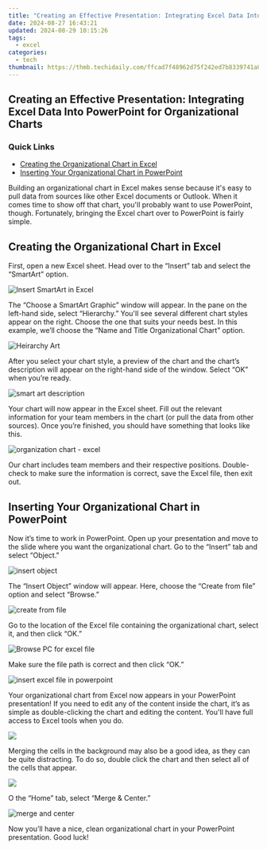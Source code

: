 ```yaml
---
title: "Creating an Effective Presentation: Integrating Excel Data Into PowerPoint for Organizational Charts"
date: 2024-08-27 16:43:21
updated: 2024-08-29 10:15:26
tags:
  - excel
categories:
  - tech
thumbnail: https://thmb.techidaily.com/ffcad7f48962d75f242ed7b8339741a057dbb535926e2709bec686a6dd167dd4.jpg
---
```


## Creating an Effective Presentation: Integrating Excel Data Into PowerPoint for Organizational Charts

### Quick Links

* [Creating the Organizational Chart in Excel](https://techidaily.com/how-to-perform-hard-reset-on-oppo-a1x-5g-drfone-by-drfone-reset-android-reset-android/)
* [Inserting Your Organizational Chart in PowerPoint](https://android-pokemon-go.techidaily.com/in-2024-planning-to-use-a-pokemon-go-joystick-on-itel-a60s-drfone-by-drfone-virtual-android/)

 Building an organizational chart in Excel makes sense because it's easy to pull data from sources like other Excel documents or Outlook. When it comes time to show off that chart, you'll probably want to use PowerPoint, though. Fortunately, bringing the Excel chart over to PowerPoint is fairly simple.

##  Creating the Organizational Chart in Excel

 First, open a new Excel sheet. Head over to the “Insert” tab and select the “SmartArt” option.

![Insert SmartArt in Excel](https://static1.howtogeekimages.com/wordpress/wp-content/uploads/2019/01/Insert-SmartArt-in-Excel.png) 

 The “Choose a SmartArt Graphic” window will appear. In the pane on the left-hand side, select “Hierarchy.” You'll see several different chart styles appear on the right. Choose the one that suits your needs best. In this example, we’ll choose the “Name and Title Organizational Chart” option.

![Heirarchy Art](https://static1.howtogeekimages.com/wordpress/wp-content/uploads/2019/01/Heirarchy-Art.png) 

 After you select your chart style, a preview of the chart and the chart’s description will appear on the right-hand side of the window. Select “OK” when you’re ready.

![smart art description](https://static1.howtogeekimages.com/wordpress/wp-content/uploads/2019/01/smart-art-description.png) 

 Your chart will now appear in the Excel sheet. Fill out the relevant information for your team members in the chart (or pull the data from other sources). Once you’re finished, you should have something that looks like this.

![organization chart - excel](https://static1.howtogeekimages.com/wordpress/wp-content/uploads/2019/01/organization-chart-excel.png) 

 Our chart includes team members and their respective positions. Double-check to make sure the information is correct, save the Excel file, then exit out.

##  Inserting Your Organizational Chart in PowerPoint

 Now it’s time to work in PowerPoint. Open up your presentation and move to the slide where you want the organizational chart. Go to the “Insert” tab and select “Object."

![insert object](https://static1.howtogeekimages.com/wordpress/wp-content/uploads/2019/01/insert-object.png) 

 The “Insert Object” window will appear. Here, choose the “Create from file” option and select “Browse.”

![create from file](https://static1.howtogeekimages.com/wordpress/wp-content/uploads/2019/01/create-from-file.png) 

 Go to the location of the Excel file containing the organizational chart, select it, and then click “OK.”

![Browse PC for excel file](https://static1.howtogeekimages.com/wordpress/wp-content/uploads/2019/01/Browse-PC-for-excel-file.png) 

 Make sure the file path is correct and then click “OK.”

![insert excel file in powerpoint](https://static1.howtogeekimages.com/wordpress/wp-content/uploads/2019/01/insert-excel-file-in-powerpoint.png) 

 Your organizational chart from Excel now appears in your PowerPoint presentation! If you need to edit any of the content inside the chart, it’s as simple as double-clicking the chart and editing the content. You'll have full access to Excel tools when you do.

![](https://static1.howtogeekimages.com/wordpress/wp-content/uploads/2019/01/Gif-1.gif) 

 Merging the cells in the background may also be a good idea, as they can be quite distracting. To do so, double click the chart and then select all of the cells that appear.

![](https://static1.howtogeekimages.com/wordpress/wp-content/uploads/2019/01/Gif-2.gif) 

 O the “Home” tab, select “Merge & Center.”

![merge and center](https://static1.howtogeekimages.com/wordpress/wp-content/uploads/2019/01/merge-and-center.png) 

 Now you’ll have a nice, clean organizational chart in your PowerPoint presentation. Good luck!

<ins class="adsbygoogle"
     style="display:block"
     data-ad-format="autorelaxed"
     data-ad-client="ca-pub-7571918770474297"
     data-ad-slot="1223367746"></ins>



<ins class="adsbygoogle"
     style="display:block"
     data-ad-client="ca-pub-7571918770474297"
     data-ad-slot="8358498916"
     data-ad-format="auto"
     data-full-width-responsive="true"></ins>
